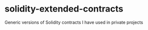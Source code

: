 # solidity-extended-contracts
Generic versions of Solidity contracts I have used in private projects
